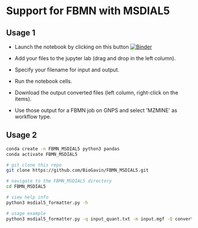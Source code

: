 # Support for FBMN with MSDIAL5

## Usage 1

- Launch the notebook by clicking on this button [![Binder](https://mybinder.org/badge_logo.svg)](https://mybinder.org/v2/gh/lfnothias/FBMN_MSDIAL5/main?labpath=FBMN_MSDIAL_v5.ipynb)

- Add your files to the jupyter lab (drag and drop in the left column).

- Specify your filename for input and output.

- Run the notebook cells.

- Download the output converted files (left column, right-click on the items).

- Use those output for a FBMN job on GNPS and select 'MZMINE' as workflow type.


## Usage 2

```bash
conda create -n FBMN_MSDIAL5 python3 pandas
conda activate FBMN_MSDIAL5

# git clone this repo
git clone https://github.com/BioGavin/FBMN_MSDIAL5.git

# navigate to the FBMN_MSDIAL5 directory
cd FBMN_MSDIAL5

# view help info
python3 msdial5_formatter.py -h

# usage example
python3 msdial5_formatter.py -q input_quant.txt -m input.mgf -Q converted_quant.csv -M converted.mgf
```